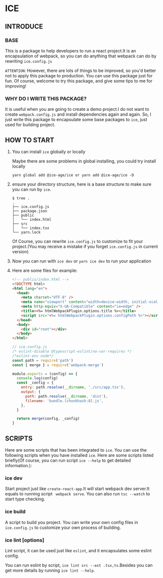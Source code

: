 # ICE

## INTRODUCE

### BASE

This is a package to help developers to run a react project.It is an encapsulation of webpack, so you can do anything that webpack can do by rewriting `ice.config.js`

`ATTENTION`: However, there are lots of things to be improved, so you'd better not to apply this package to production. You can use this package just for fun. Of course, welcome to try this package, and give some tips to me for improving!

### WHY DO I WRITE THIS PACKAGE?

It is useful when you are going to create a demo project.I do not want to create `webpack.config.js` and install dependencies again and again. So, I just write this package to encapsulate some base packages to `ice`, just used for building project.

## HOW TO START

1. You can install `ice` globally or locally

   Maybe there are some problems in global installing, you could try install locally

   ```shell
   yarn global add @ice-age/ice or yarn add @ice-age/ice -D
   ```

2. ensure your directory structure, here is a base structure to make sure you can run by `ice`.

   ```shell
   $ tree .
   .
   ├── ice.config.js
   ├── package.json
   ├── public
   │   └── index.html
   ├── src
   │   └── index.tsx
   └── yarn.lock
   ```

   Of Course, you can rewrite `ice.config.js` to customize to fit your project.(You may receive a mistake if you forget `ice.config.js` in current version)

3. Now you can run with `ice dev` or `yarn ice dev` to run your application

4. Here are some files for example:

   ```html
   <!-- publis/index.html -->
   <!DOCTYPE html>
   <html lang="en">
     <head>
       <meta charset="UTF-8" />
       <meta name="viewport" content="width=device-width, initial-scale=1.0" />
       <meta http-equiv="X-UA-Compatible" content="ie=edge" />
       <title><%= htmlWebpackPlugin.options.title %></title>
       <script src="<%= htmlWebpackPlugin.options.configPath %>"></script>
     </head>
     <body>
       <div id="root"></div>
     </body>
   </html>
   ```

   ```javascript
   // ice.config.js
   /* eslint-disable @typescript-eslint/no-var-requires */
   /*eslint-env node*/
   const path = require('path')
   const { merge } = require('webpack-merge')

   module.exports = (config) => {
     console.log(config)
     const _config = {
       entry: path.resolve(__dirname, './src/app.tsx'),
       output: {
         path: path.resolve(__dirname, 'dist'),
         filename: 'bundle.[chunkhash:8].js',
       },
     }

     return merge(config, _config)
   }
   ```

## SCRIPTS

Here are some scripts that has been integrated to `ice`. You can use the following scripts when you have installed `ice`. Here are some scripts listed briefly(Of course, you can run script `ice --help` to get detailed information.):

### ice dev

Start project just like `create-react-app`.It will start webpack dev server.It equals to running script ` webpack serve`. You can also run `tsc --watch` to start type checking.

### ice build

A script to build you project. You can write your own config files in `ice.config.js` to customize your own process of building.

### ice lint <directory> [options]

Lint script, it can be used just like `eslint`, and it encapsulates some eslint config.

You can run eslint by script, `ice lint src --ext .tsx,ts`.Besides you can get more details by running `ice lint --help`.
